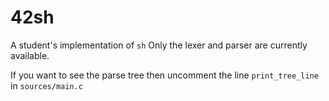 # 42sh
A student's implementation of `sh`
Only the lexer and parser are currently available.

If you want to see the parse tree then uncomment the line `print_tree_line` in `sources/main.c`
